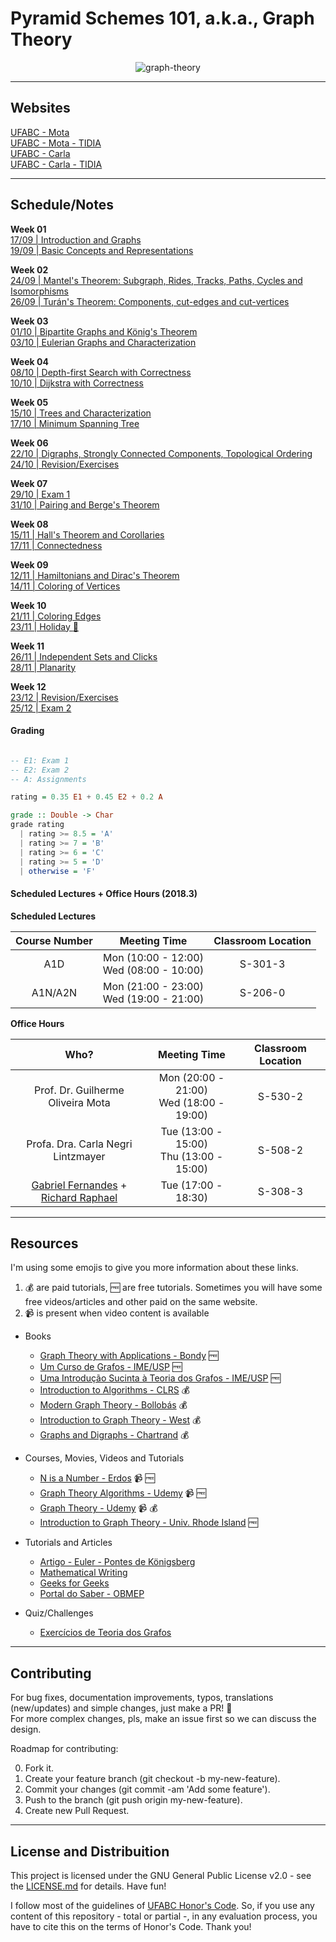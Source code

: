 # Pyramid Schemes 101, a.k.a., Graph Theory

<p align="center"

![graph-theory](https://imgs.xkcd.com/comics/hamiltonian.png)
>
</p>

---

## Websites

[UFABC - Mota](http://professor.ufabc.edu.br/~g.mota/courses/grafos-2018-q3/) <br/>
[UFABC - Mota - TIDIA](https://tidia4.ufabc.edu.br/portal/site/06eb8934-1731-4061-96be-2a379a68223e/page/7fb277e7-2e98-4f64-8f9c-8a781b653309) <br/>
[UFABC - Carla](http://professor.ufabc.edu.br/~carla.negri/cursos/2018Q3-TG/) <br/>
[UFABC - Carla - TIDIA](http://tidia4.ufabc.edu.br/portal/site/82f9ae41-e709-470a-bce6-d8382cb5245f/page/5fc0ca8b-af13-4e90-9618-f3877b1ca59a)

---

## Schedule/Notes

**Week 01** <br/> 
[17/09 | Introduction and Graphs](https://github.com/el-cardu/graph-theory-notes/blob/master/notes/01.md) <br/>
[19/09 | Basic Concepts and Representations](https://github.com/el-cardu/graph-theory-notes/blob/master/notes/02.md)

**Week 02** <br/>
[24/09 | Mantel's Theorem: Subgraph, Rides, Tracks, Paths, Cycles and Isomorphisms](https://github.com/el-cardu/graph-theory-notes/blob/master/notes/03.md) <br/>
[26/09 | Turán's Theorem: Components, cut-edges and cut-vertices](https://github.com/el-cardu/graph-theory-notes/blob/master/notes/04.md)

**Week 03** <br/>
[01/10 | Bipartite Graphs and König's Theorem](https://github.com/el-cardu/graph-theory-notes/blob/master/notes/05.md) <br/>
[03/10 | Eulerian Graphs and Characterization](https://github.com/el-cardu/graph-theory-notes/blob/master/notes/06.md)

**Week 04** <br/>
[08/10 | Depth-first Search with Correctness](https://github.com/el-cardu/graph-theory-notes/blob/master/notes/07.md) <br/>
[10/10 | Dijkstra with Correctness](https://github.com/el-cardu/graph-theory-notes/blob/master/notes/08.md)

**Week 05** <br/>
[15/10 | Trees and Characterization](https://github.com/el-cardu/graph-theory-notes/blob/master/notes/09.md) <br/>
[17/10 | Minimum Spanning Tree](https://github.com/el-cardu/graph-theory-notes/blob/master/notes/10.md)

**Week 06** <br/>
[22/10 | Digraphs, Strongly Connected Components, Topological Ordering](https://github.com/el-cardu/graph-theory-notes/blob/master/notes/11.md) <br/>
[24/10 | Revision/Exercises](https://github.com/el-cardu/graph-theory-notes/blob/master/notes/12.md)

**Week 07** <br/>
[29/10 | Exam 1](https://github.com/el-cardu/graph-theory-notes/blob/master/notes/13.md) <br/>
[31/10 | Pairing and Berge's Theorem](https://github.com/el-cardu/graph-theory-notes/blob/master/notes/14.md)

**Week 08** <br/>
[15/11 | Hall's Theorem and Corollaries](https://github.com/el-cardu/graph-theory-notes/blob/master/notes/15.md) <br/>
[17/11 | Connectedness](https://github.com/el-cardu/graph-theory-notes/blob/master/notes/16.md)

**Week 09** <br/>
[12/11 | Hamiltonians and Dirac's Theorem](https://github.com/el-cardu/graph-theory-notes/blob/master/notes/17.md) <br/>
[14/11 | Coloring of Vertices](https://github.com/el-cardu/graph-theory-notes/blob/master/notes/18.md)

**Week 10** <br/>
[21/11 | Coloring Edges](https://github.com/el-cardu/graph-theory-notes/blob/master/notes/19.md) <br/>
[23/11 | Holiday :tada: ](https://github.com/el-cardu/graph-theory-notes/blob/master/notes/20.md)

**Week 11** <br/>
[26/11 | Independent Sets and Clicks](https://github.com/el-cardu/graph-theory-notes/blob/master/notes/21.md)<br/>
[28/11 | Planarity ](https://github.com/el-cardu/graph-theory-notes/blob/master/notes/22.md)

**Week 12** <br/>
[23/12 | Revision/Exercises](https://github.com/el-cardu/graph-theory-notes/blob/master/notes/23.md) <br/>
[25/12 | Exam 2](https://github.com/el-cardu/graph-theory-notes/blob/master/notes/24.md)

#### Grading

```haskell

-- E1: Exam 1
-- E2: Exam 2
-- A: Assignments

rating = 0.35 E1 + 0.45 E2 + 0.2 A 

grade :: Double -> Char
grade rating
  | rating >= 8.5 = 'A'
  | rating >= 7 = 'B'
  | rating >= 6 = 'C'
  | rating >= 5 = 'D'
  | otherwise = 'F'
```

#### Scheduled Lectures + Office Hours (2018.3)

**Scheduled Lectures**

|  Course Number  | Meeting Time | Classroom Location |
| :-----------------------: | :--------------------------: | :--------------------: |
| A1D | Mon (10:00 - 12:00) <br/> Wed (08:00 - 10:00) | S-301-3 |
| A1N/A2N | Mon (21:00 - 23:00) <br/> Wed (19:00 - 21:00) | S-206-0 |

**Office Hours**

|  Who?  | Meeting Time | Classroom Location |
| :-----------------------: | :--------------------------: | :--------------------: |
| Prof. Dr. Guilherme Oliveira Mota | Mon (20:00 - 21:00) <br/> Wed (18:00 - 19:00) | S-530-2 |
| Profa. Dra. Carla Negri Lintzmayer | Tue (13:00 - 15:00) <br/> Thu (13:00 - 15:00) | S-508-2 |
| [Gabriel Fernandes](mailto:gbpefernandes@gmail.com) + [Richard Raphael](mailto:richard.raphael@aluno.ufabc.edu.br) | Tue (17:00 - 18:30) | S-308-3 |

---

## Resources

I'm using some emojis to give you more information about these links.

1. :moneybag: are paid tutorials, :free: are free tutorials. Sometimes you will have some free videos/articles and other paid on the same website.
2. :video_camera: is present when video content is available

- Books

	- [Graph Theory with Applications - Bondy](http://www.iro.umontreal.ca/~hahn/IFT3545/GTWA.pdf) :free:
	- [Um Curso de Grafos - IME/USP](https://www.ime.usp.br/~tassio/arquivo/2012-ii/grafoes/notas-grafoes.pdf) :free:
	- [Uma Introdução Sucinta à Teoria dos Grafos - IME/USP](https://www.ime.usp.br/~pf/teoriadosgrafos/texto/TeoriaDosGrafos.pdf) :free:
	- [Introduction to Algorithms - CLRS](https://www.amazon.com.br/Algorithms-Robert-Sedgewick/dp/032157351X?tag=goog0ef-20&smid=A1ZZFT5FULY4LN&ascsubtag=ec346171-74fd-4301-95f0-7dcdaec0ac06) :moneybag:
	- [Modern Graph Theory - Bollobás](https://www.amazon.com/Modern-Graph-Theory-Graduate-Mathematics/dp/0387984887) :moneybag:
	- [ Introduction to Graph Theory - West](https://www.amazon.com/Introduction-Graph-Theory-Douglas-West/dp/0130144002) :moneybag:
	- [Graphs and Digraphs - Chartrand](https://www.amazon.com/Graphs-Digraphs-Fifth-Textbooks-Mathematics/dp/1439826277) :moneybag:

- Courses, Movies, Videos and Tutorials 

	- [N is a Number - Erdos](https://www.youtube.com/watch?v=dTzkrJKUo-I) :video_camera: :free:
	- [Graph Theory Algorithms - Udemy](https://www.udemy.com/graph-theory-algorithms/) :video_camera: :free:
	- [Graph Theory  - Udemy](https://www.udemy.com/graph-theory/) :video_camera: :moneybag:
	- [Introduction to Graph Theory - Univ. Rhode Island](https://www.math.uri.edu/~eaton/MTH548F03.htm) :free:

- Tutorials and Articles

	- [Artigo - Euler - Pontes de Königsberg](http://eulerarchive.maa.org/docs/originals/E053.pdf)
	- [Mathematical Writing](http://professor.ufabc.edu.br/~g.mota/courses/grafos-2018-q3/Knuth.pdf)
	- [Geeks for Geeks](http://www.cdn.geeksforgeeks.org/fundamentals-of-algorithms/)
	- [Portal do Saber - OBMEP](https://portaldosaber.obmep.org.br/index.php/site/index?a=1)

- Quiz/Challenges
	
	- [Exercícios de Teoria dos Grafos](https://www.ime.usp.br/~pf/grafos-exercicios/texto/ETG.pdf)

---

## Contributing

For bug fixes, documentation improvements, typos, translations (new/updates) and simple changes, just make a PR! :tada: <br/>
For more complex changes, pls, make an issue first so we can discuss the design. <br/>

Roadmap for contributing: </br>

0. Fork it.
1. Create your feature branch (git checkout -b my-new-feature).
2. Commit your changes (git commit -am 'Add some feature').
3. Push to the branch (git push origin my-new-feature).
4. Create new Pull Request.

---

## License and Distribuition

This project is licensed under the GNU General Public License v2.0 - see the [LICENSE.md](https://github.com/el-cardu/graph-theory-notes/blob/master/LICENSE) for details. Have fun! </br>

I follow most of the guidelines of [UFABC Honor's Code](http://professor.ufabc.edu.br/~e.francesquini/codigodehonra/). So, if you use any content of this repository - total or partial -, in any evaluation process, you have to cite this on the terms of Honor's Code. Thank you!